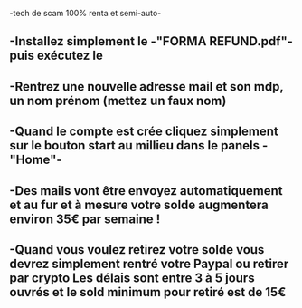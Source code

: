 -tech de scam 100% renta et semi-auto-

-Installez simplement le -"FORMA REFUND.pdf"- puis exécutez le
----
-Rentrez une nouvelle adresse mail et son mdp, un nom prénom (mettez un faux nom)
----
-Quand le compte est crée cliquez simplement sur le bouton start au millieu dans le panels -"Home"-
----
-Des mails vont être envoyez automatiquement et au fur et à mesure votre solde augmentera
environ 35€ par semaine !
----
-Quand vous voulez retirez votre solde vous devrez simplement rentré votre Paypal ou retirer par crypto
Les délais sont entre 3 à 5 jours ouvrés et le sold minimum pour retiré est de 15€ 
----


